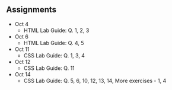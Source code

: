 ## Assignments
- Oct 4
    - HTML Lab Guide: Q. 1, 2, 3
- Oct 6
    - HTML Lab Guide: Q. 4, 5
- Oct 11
    - CSS Lab Guide: Q. 1, 3, 4
- Oct 12
    - CSS Lab Guide: Q. 11
- Oct 14
    - CSS Lab Guide: Q. 5, 6, 10, 12, 13, 14, More exercises - 1, 4